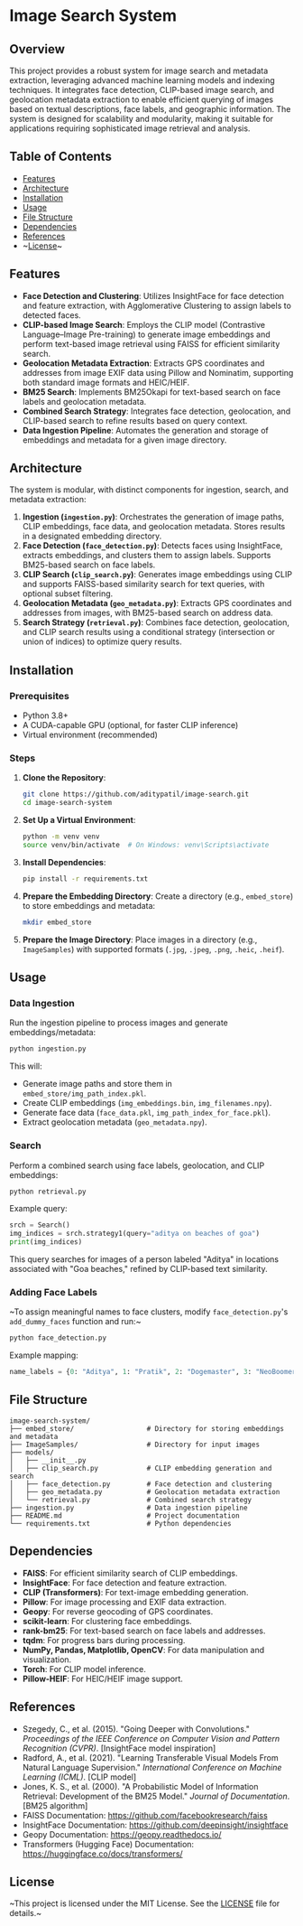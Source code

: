 # Image Search System

## Overview

This project provides a robust system for image search and metadata extraction, leveraging advanced machine learning models and indexing techniques. It integrates face detection, CLIP-based image search, and geolocation metadata extraction to enable efficient querying of images based on textual descriptions, face labels, and geographic information. The system is designed for scalability and modularity, making it suitable for applications requiring sophisticated image retrieval and analysis.

## Table of Contents

- [Features](#features)
- [Architecture](#architecture)
- [Installation](#installation)
- [Usage](#usage)
- [File Structure](#file-structure)
- [Dependencies](#dependencies)
- [References](#references)
- ~[License](#license)~

## Features

- **Face Detection and Clustering**: Utilizes InsightFace for face detection and feature extraction, with Agglomerative Clustering to assign labels to detected faces.
- **CLIP-based Image Search**: Employs the CLIP model (Contrastive Language–Image Pre-training) to generate image embeddings and perform text-based image retrieval using FAISS for efficient similarity search.
- **Geolocation Metadata Extraction**: Extracts GPS coordinates and addresses from image EXIF data using Pillow and Nominatim, supporting both standard image formats and HEIC/HEIF.
- **BM25 Search**: Implements BM25Okapi for text-based search on face labels and geolocation metadata.
- **Combined Search Strategy**: Integrates face detection, geolocation, and CLIP-based search to refine results based on query context.
- **Data Ingestion Pipeline**: Automates the generation and storage of embeddings and metadata for a given image directory.

## Architecture

The system is modular, with distinct components for ingestion, search, and metadata extraction:

1. **Ingestion (`ingestion.py`)**: Orchestrates the generation of image paths, CLIP embeddings, face data, and geolocation metadata. Stores results in a designated embedding directory.
2. **Face Detection (`face_detection.py`)**: Detects faces using InsightFace, extracts embeddings, and clusters them to assign labels. Supports BM25-based search on face labels.
3. **CLIP Search (`clip_search.py`)**: Generates image embeddings using CLIP and supports FAISS-based similarity search for text queries, with optional subset filtering.
4. **Geolocation Metadata (`geo_metadata.py`)**: Extracts GPS coordinates and addresses from images, with BM25-based search on address data.
5. **Search Strategy (`retrieval.py`)**: Combines face detection, geolocation, and CLIP search results using a conditional strategy (intersection or union of indices) to optimize query results.

## Installation

### Prerequisites

- Python 3.8+
- A CUDA-capable GPU (optional, for faster CLIP inference)
- Virtual environment (recommended)

### Steps

1. **Clone the Repository**:
   ```bash
   git clone https://github.com/aditypatil/image-search.git
   cd image-search-system
   ```

2. **Set Up a Virtual Environment**:
   ```bash
   python -m venv venv
   source venv/bin/activate  # On Windows: venv\Scripts\activate
   ```

3. **Install Dependencies**:
   ```bash
   pip install -r requirements.txt
   ```

4. **Prepare the Embedding Directory**:
   Create a directory (e.g., `embed_store`) to store embeddings and metadata:
   ```bash
   mkdir embed_store
   ```

5. **Prepare the Image Directory**:
   Place images in a directory (e.g., `ImageSamples`) with supported formats (`.jpg`, `.jpeg`, `.png`, `.heic`, `.heif`).

## Usage

### Data Ingestion

Run the ingestion pipeline to process images and generate embeddings/metadata:

```bash
python ingestion.py
```

This will:
- Generate image paths and store them in `embed_store/img_path_index.pkl`.
- Create CLIP embeddings (`img_embeddings.bin`, `img_filenames.npy`).
- Generate face data (`face_data.pkl`, `img_path_index_for_face.pkl`).
- Extract geolocation metadata (`geo_metadata.npy`).

### Search

Perform a combined search using face labels, geolocation, and CLIP embeddings:

```bash
python retrieval.py
```

Example query:
```python
srch = Search()
img_indices = srch.strategy1(query="aditya on beaches of goa")
print(img_indices)
```

This query searches for images of a person labeled "Aditya" in locations associated with "Goa beaches," refined by CLIP-based text similarity.

### Adding Face Labels

~To assign meaningful names to face clusters, modify `face_detection.py`'s `add_dummy_faces` function and run:~

```bash
python face_detection.py
```

Example mapping:
```python
name_labels = {0: "Aditya", 1: "Pratik", 2: "Dogemaster", 3: "NeoBoomer", 4: "KittyCat"}
```

## File Structure

```plaintext
image-search-system/
├── embed_store/                  # Directory for storing embeddings and metadata
├── ImageSamples/                 # Directory for input images
├── models/
│   ├── __init__.py
│   ├── clip_search.py            # CLIP embedding generation and search
│   ├── face_detection.py         # Face detection and clustering
│   ├── geo_metadata.py           # Geolocation metadata extraction
│   └── retrieval.py              # Combined search strategy
├── ingestion.py                  # Data ingestion pipeline
├── README.md                     # Project documentation
└── requirements.txt              # Python dependencies
```

## Dependencies

- **FAISS**: For efficient similarity search of CLIP embeddings.
- **InsightFace**: For face detection and feature extraction.
- **CLIP (Transformers)**: For text-image embedding generation.
- **Pillow**: For image processing and EXIF data extraction.
- **Geopy**: For reverse geocoding of GPS coordinates.
- **scikit-learn**: For clustering face embeddings.
- **rank-bm25**: For text-based search on face labels and addresses.
- **tqdm**: For progress bars during processing.
- **NumPy, Pandas, Matplotlib, OpenCV**: For data manipulation and visualization.
- **Torch**: For CLIP model inference.
- **Pillow-HEIF**: For HEIC/HEIF image support.

## References

- Szegedy, C., et al. (2015). "Going Deeper with Convolutions." *Proceedings of the IEEE Conference on Computer Vision and Pattern Recognition (CVPR)*. [InsightFace model inspiration]
- Radford, A., et al. (2021). "Learning Transferable Visual Models From Natural Language Supervision." *International Conference on Machine Learning (ICML)*. [CLIP model]
- Jones, K. S., et al. (2000). "A Probabilistic Model of Information Retrieval: Development of the BM25 Model." *Journal of Documentation*. [BM25 algorithm]
- FAISS Documentation: https://github.com/facebookresearch/faiss
- InsightFace Documentation: https://github.com/deepinsight/insightface
- Geopy Documentation: https://geopy.readthedocs.io/
- Transformers (Hugging Face) Documentation: https://huggingface.co/docs/transformers/

## License

~This project is licensed under the MIT License. See the [LICENSE](LICENSE) file for details.~
